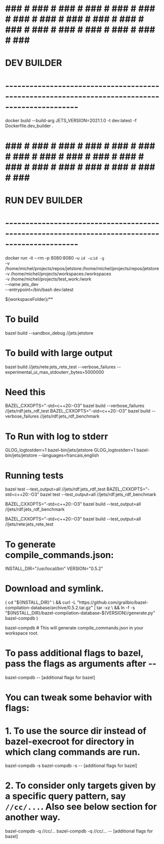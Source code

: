 # ### # ### # ### # ### # ### # ### # ### # ### # ### # ### # ### # ### # ### # ### # ### # ### # ### # ### #
# DEV BUILDER
# ----------------------------------------------------------------------------------------------
docker build --build-arg JETS_VERSION=2021.1.0 -t dev:latest -f Dockerfile.dev_builder . 

# ### # ### # ### # ### # ### # ### # ### # ### # ### # ### # ### # ### # ### # ### # ### # ### # ### # ### #
# RUN DEV BUILDER
# ----------------------------------------------------------------------------------------------
docker run -it --rm -p 8080:8080 -u `id -u`:`id -g` \
    -v /home/michel/projects/repos/jetstore:/home/michel/projects/repos/jetstore \
    -v /home/michel/projects/workspaces:/workspaces \
    -v /home/michel/projects/test_work:/work \
    --name jets_dev \
    --entrypoint=/bin/bash dev:latest

${workspaceFolder}/**

# To build
bazel build --sandbox_debug  //jets:jetstore

# To build with large output
bazel build //jets/rete:jets_rete_test --verbose_failures --experimental_ui_max_stdouterr_bytes=5000000

# Need this
BAZEL_CXXOPTS="-std=c++20:-O3" bazel build --verbose_failures //jets/rdf:jets_rdf_test
BAZEL_CXXOPTS="-std=c++20:-O3" bazel build --verbose_failures //jets/rdf:jets_rdf_benchmark

# To Run with log to stderr
GLOG_logtostderr=1 bazel-bin/jets/jetstore 
GLOG_logtostderr=1 bazel-bin/jets/jetstore --languages=francais,english

# Running tests
bazel test --test_output=all //jets/rdf:jets_rdf_test
BAZEL_CXXOPTS="-std=c++20:-O3" bazel test --test_output=all //jets/rdf:jets_rdf_benchmark

BAZEL_CXXOPTS="-std=c++20:-O3" bazel build --test_output=all //jets/rdf:jets_rdf_benchmark

BAZEL_CXXOPTS="-std=c++20:-O3" bazel build --test_output=all //jets/rete:jets_rete_test

# To generate compile_commands.json:
INSTALL_DIR="/usr/local/bin"
VERSION="0.5.2"

# Download and symlink.
(
  cd "${INSTALL_DIR}" \
  && curl -L "https://github.com/grailbio/bazel-compilation-database/archive/0.5.2.tar.gz" | tar -xz \
  && ln -f -s "${INSTALL_DIR}/bazel-compilation-database-${VERSION}/generate.py" bazel-compdb
)

bazel-compdb # This will generate compile_commands.json in your workspace root.

# To pass additional flags to bazel, pass the flags as arguments after --
bazel-compdb -- [additional flags for bazel]

# You can tweak some behavior with flags:
# 1. To use the source dir instead of bazel-execroot for directory in which clang commands are run.
bazel-compdb -s
bazel-compdb -s -- [additional flags for bazel]
# 2. To consider only targets given by a specific query pattern, say `//cc/...`. Also see below section for another way.
bazel-compdb -q //cc/...
bazel-compdb -q //cc/... -- [additional flags for bazel]